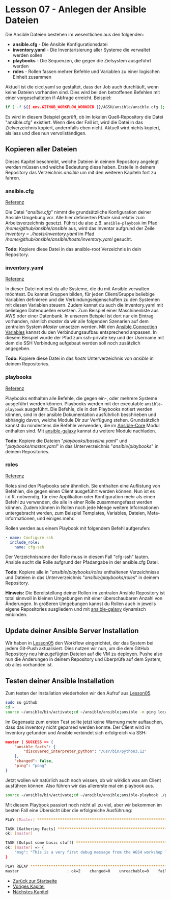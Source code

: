 # Lesson 07 - Anlegen der Ansible Dateien

Die Ansible Dateien bestehen im wesentlichen aus den folgenden:

- **ansible.cfg** - Die Ansible Konfigurationsdatei
- **inventory.yaml** - Die Inventarisierung aller Systeme die verwaltet werden sollen
- **playbooks** - Die Sequenzen, die gegen die Zielsystem ausgeführt werden
- **roles** - Rollen fassen mehrer Befehle und Variablen zu einer logischen Einheit zusammen

Aktuell ist die cicd.yaml so gestaltet, dass der Job auch durchläuft, wenn keine Dateien vorhanden sind. Dies wird bei den betroffenen Befehlen mit einer vorgeschalteten if-Abfrage erreicht. Beispiel:

```bash
if [ -f ${{ env.GITHUB_WORKFLOW_WORKDIR }}/AGSH/ansible/ansible.cfg ]; then cp ${{ env.GITHUB_WORKFLOW_WORKDIR }}/AGSH/ansible/ansible.cfg /home/github/ansible/ansible/ansible.cfg; fi
```

Es wird in diesem Beispiel geprüft, ob im lokalen Quell-Repository die Datei "ansible.cfg" existiert. Wenn dies der Fall ist, wird die Datei in das Zielverzeichnis kopiert, andernfalls eben nicht. Aktuell wird nichts kopiert, als lass und dies nun vervollständigen.

## Kopieren aller Dateien

Dieses Kapitel beschreibt, welche Dateien in deinem Repository angelegt werden müssen und welche Bedeutung diese haben. Erstelle in deinem Repository das Verzeichnis *ansible* um mit den weiteren Kapiteln fort zu fahren.

### ansible.cfg

[Referenz](https://docs.ansible.com/ansible/latest/reference_appendices/config.html)

Die Datei "*ansible.cfg*" nimmt die grundsätzliche Konfiguration deiner Ansible Umgebung vor. Alle hier definierten Pfade sind relativ zum Arbeitsverzeichnis gesetzt. Führst du also z.B. ```ansible-playbook``` im Pfad */home/github/ansible/ansible* aus, wird das Inventar aufgrund der Zeile *inventory = ./hosts/inventory.yaml* im Pfad */home/github/ansible/ansible/hosts/inventory.yaml* gesucht.

**Todo:** Kopiere diese Datei in das ansible-root Verzeichnis in dein Repository.

### inventory.yaml

[Referenz](https://docs.ansible.com/ansible/latest/inventory_guide/intro_inventory.html)

In dieser Datei notierst du alle Systeme, die du mit Ansible verwalten möchtest. Du kannst Gruppen bilden, für jeden Client/Gruppe beliebige Variablen definieren und die Verbindungseigenschaften zu den Systemen mit diesen Variablen steuern. Zudem kannst du auch die inventory.yaml mit beliebigen Datenquellen ersetzen. Zum Beispiel einer Maschinenliste aus AWS oder einer Datenbank.
In unserem Beispiel ist dort nur ein Eintrag vorhanden, nämlich *master* da wir alle folgenden Szenarien auf dem zentralen System *Master* umsetzen werden. Mit den [Ansible Connection Variables](https://docs.ansible.com/ansible/latest/reference_appendices/special_variables.html#connection-variables) kannst du den Verbindungsaufbau entsprechend anpassen. In diesem Beispiel wurde der Pfad zum ssh-private key und der Username mit dem die SSH Verbindung aufgebaut werden soll noch zusätzlich angegeben.

**Todo:** Kopiere diese Datei in das *hosts* Unterverzeichnis von *ansible* in deinem Repositories.

### playbooks

[Referenz](https://docs.ansible.com/ansible/latest/getting_started/get_started_playbook.html)

Playbooks enthalten alle Befehle, die gegen ein-, oder mehrere Systeme ausgeführt werden können. Playbooks werden mit der executable ```ansible-playbook``` ausgeführt. Die Befehle, die in den Playbooks notiert werden können, sind in der ansible Dokumentation ausführlich beschrieben und abhängig davon, welche Module Dir zur Verfügung stehen. Grundsätzlich kannst du mindestens die Befehle verwenden, die im [Ansible-Core](https://docs.ansible.com/ansible-core/devel/index.html) Modul enthalten sind. Mit [ansible-galaxy](https://galaxy.ansible.com/ui) kannst du weitere Module nachladen. 

**Todo:** Kopiere die Dateien "*playbooks/baseline.yaml*" und "*playbooks/master.yaml*" in das Unterverzeichnis "*ansible/playbooks*" in deinem Repositories.

### roles

[Referenz](https://docs.ansible.com/ansible/latest/playbook_guide/playbooks_reuse_roles.html)

Roles sind den Playbooks sehr ähnnlich. Sie enthalten eine Auflistung von Befehlen, die gegen einen Client ausgeführt werden können. Nun ist es i.d.R. notwendig, für eine Applikation oder Konfiguration mehr als einen Befehl zu verwenden, die alle in einer Rolle zusammengefasst werden können. Zudem können in Rollen noch jede Menge weitere Informationen untergebracht werden, zum Beispiel Templates, Variables, Dateien, Meta-Informationen, und einiges mehr.

Rollen werden aus einem Playbook mit folgendem Befehl aufgerufen: 

```yaml
- name: Configure ssh
  include_role:
    name: cfg-ssh
```

Der Verzeichnisname der Rolle muss in diesem Fall "cfg-ssh" lauten. Ansible sucht die Rolle aufgrund der Pfadangabe in der ansible.cfg Datei.

**Todo:** Kopiere alle in "*ansible/playbooks/roles* enthaltenen Verzeichnisse und Dateien in das Unterverzeichnis "*ansible/playbooks/roles*" in deinem Repository.

**Hinweis:** Die Bereitstellung deiner Rollen im zentralen Ansible Repository ist total sinnvoll in kleinen Umgebungen mit einer überschaubaren Anzahl von Änderungen. In größeren Umgebungen kannst du Rollen auch in jeweils eigene Repositories ausgliedern und mit [ansible-galaxy](https://docs.ansible.com/ansible/latest/galaxy/user_guide.html#installing-roles-from-galaxy) dynamisch einbinden.

## Update deiner Ansible Server Installation

Wir haben in [Lesson05](../Lesson05-create_cicd_workflow/Lesson05.md) den Workflow eingerichtet, der das System bei jedem Git-Push aktualisiert. Dies nutzen wir nun, um die dem GitHub Repository neu hinzugefügten Dateien auf die VM zu deployen. Pushe also nun die Änderungen in deinem Repository und überprüfe auf dem System, ob alles vorhanden ist.

## Testen deiner Ansible Installation


Zum testen der Installation wiederholen wir den Aufruf aus [Lesson05](../Lesson05-create_cicd_workflow/Lesson05.md).

```bash
sudo su github
cd ~
source ~/ansible/bin/activate;cd ~/ansible/ansible;ansible -m ping localhost;deactivate
```

Im Gegensatz zum ersten Test sollte jetzt keine Warnung mehr auftauchen, dass das inventory nicht geparsed werden konnte. Der Client wird im Inventory gefunden und Ansible verbindet sich erfolgreich via SSH:

```json
master | SUCCESS => {
    "ansible_facts": {
        "discovered_interpreter_python": "/usr/bin/python3.12"
    },
    "changed": false,
    "ping": "pong"
}
```

Jetzt wollen wir natürlich auch noch wissen, ob wir wirklich was am Client ausführen können. Also führen wir das allererste mal ein playbook aus.

```bash
source ~/ansible/bin/activate;cd ~/ansible/ansible;ansible-playbook ./playbooks/master01.yaml;deactivate
```

Mit diesem Playbook passiert noch nicht all zu viel, aber wir bekommen im besten Fall eine Übersicht über die erfolgreiche Ausführung:

```bash
PLAY [Master] *************************************************************************************************************************************************************************

TASK [Gathering Facts] ****************************************************************************************************************************************************************
ok: [master]

TASK [Output some basic stuff] ********************************************************************************************************************************************************
ok: [master] => {
    "msg": "This is a very first debug message from the AGSH workshop lesson"
}

PLAY RECAP ****************************************************************************************************************************************************************************
master                     : ok=2    changed=0    unreachable=0    failed=0    skipped=0    rescued=0    ignored=0
```

- [Zurück zur Startseite](./../README.md)
- [Voriges Kapitel](./../Lesson06-create_ansible_user/Lession06.md)
- [Nächstes Kapitel](./../Lesson08-create-playbook-workflow/Lesson08.md)
